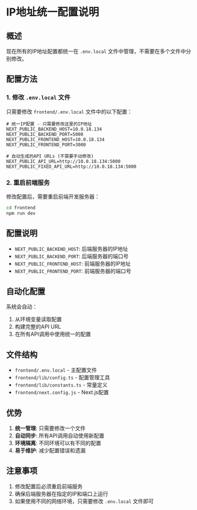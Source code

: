 # IP地址统一配置说明

## 概述
现在所有的IP地址配置都统一在 `.env.local` 文件中管理，不需要在多个文件中分别修改。

## 配置方法

### 1. 修改 `.env.local` 文件
只需要修改 `frontend/.env.local` 文件中的以下配置：

```env
# 统一IP配置 - 只需要修改这里的IP地址
NEXT_PUBLIC_BACKEND_HOST=10.0.18.134
NEXT_PUBLIC_BACKEND_PORT=5000
NEXT_PUBLIC_FRONTEND_HOST=10.0.18.134
NEXT_PUBLIC_FRONTEND_PORT=3000

# 自动生成的API URLs (不需要手动修改)
NEXT_PUBLIC_API_URL=http://10.0.18.134:5000
NEXT_PUBLIC_FIXED_API_URL=http://10.0.18.134:5000
```

### 2. 重启前端服务
修改配置后，需要重启前端开发服务器：

```bash
cd frontend
npm run dev
```

## 配置说明

- `NEXT_PUBLIC_BACKEND_HOST`: 后端服务器的IP地址
- `NEXT_PUBLIC_BACKEND_PORT`: 后端服务器的端口号
- `NEXT_PUBLIC_FRONTEND_HOST`: 前端服务器的IP地址
- `NEXT_PUBLIC_FRONTEND_PORT`: 前端服务器的端口号

## 自动化配置

系统会自动：
1. 从环境变量读取配置
2. 构建完整的API URL
3. 在所有API调用中使用统一的配置

## 文件结构

- `frontend/.env.local` - 主配置文件
- `frontend/lib/config.ts` - 配置管理工具
- `frontend/lib/constants.ts` - 常量定义
- `frontend/next.config.js` - Next.js配置

## 优势

1. **统一管理**: 只需要修改一个文件
2. **自动同步**: 所有API调用自动使用新配置
3. **环境隔离**: 不同环境可以有不同的配置
4. **易于维护**: 减少配置错误和遗漏

## 注意事项

1. 修改配置后必须重启前端服务
2. 确保后端服务器在指定的IP和端口上运行
3. 如果使用不同的网络环境，只需要修改 `.env.local` 文件即可
